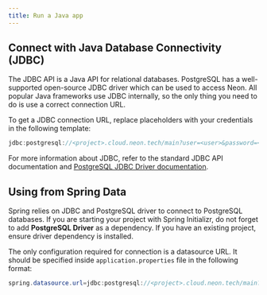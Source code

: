 ```yaml
---
title: Run a Java app
---
```


## Connect with Java Database Connectivity (JDBC)

The JDBC API is a Java API for relational databases. PostgreSQL has a well-supported open-source JDBC driver which can be used to access Neon. All popular Java frameworks use JDBC internally, so the only thing you need to do is use a correct connection URL.

To get a JDBC connection URL, replace placeholders with your credentials in the following template:

```java
jdbc:postgresql://<project>.cloud.neon.tech/main?user=<user>&password=<token>
```

For more information about JDBC, refer to the standard JDBC API documentation and [PostgreSQL JDBC Driver documentation](https://jdbc.postgresql.org/documentation/head/index.html).

## Using from Spring Data

Spring relies on JDBC and PostgreSQL driver to connect to PostgreSQL databases. If you are starting your project with Spring Initializr, do not forget to add **PostgreSQL Driver** as a dependency. If you have an existing project, ensure driver dependency is installed.

The only configuration required for connection is a datasource URL. It should be specified inside `application.properties` file in the following format:

```java
spring.datasource.url=jdbc:postgresql://<project>.cloud.neon.tech/main?user=<user>&password=<token>
```
